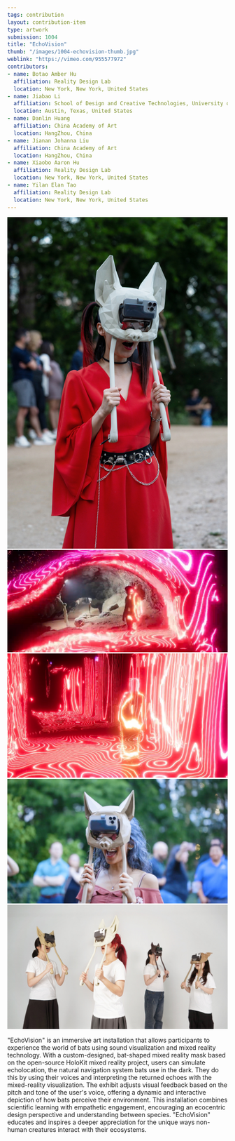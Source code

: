 ```yaml
---
tags: contribution
layout: contribution-item
type: artwork
submission: 1004
title: "EchoVision"
thumb: "/images/1004-echovision-thumb.jpg"
weblink: "https://vimeo.com/955577972"
contributors: 
- name: Botao Amber Hu
  affiliation: Reality Design Lab
  location: New York, New York, United States
- name: Jiabao Li 
  affiliation: School of Design and Creative Technologies, University of Texas at Austin
  location: Austin, Texas, United States
- name: Danlin Huang
  affiliation: China Academy of Art
  location: HangZhou, China
- name: Jianan Johanna Liu
  affiliation: China Academy of Art
  location: HangZhou, China
- name: Xiaobo Aaron Hu
  affiliation: Reality Design Lab
  location: New York, New York, United States
- name: Yilan Elan Tao
  affiliation: Reality Design Lab
  location: New York, New York, United States
---
```


![alt text](/images/1004-echovision-01_bat_bridge.jpg) 
![alt text](/images/1004-echovision-ar_30.jpg) 
![alt text](/images/1004-echovision-ar.jpg) 
![alt text](/images/1004-echovision-vis24k-sub1004-i7.jpg) 
![alt text](/images/1004-echovision-vis24k-sub1004-i9.jpg)


"EchoVision" is an immersive art installation that allows participants
to experience the world of bats using sound visualization and mixed
reality technology. With a custom-designed, bat-shaped mixed reality
mask based on the open-source HoloKit mixed reality project, users can
simulate echolocation, the natural navigation system bats use in the
dark. They do this by using their voices and interpreting the returned
echoes with the mixed-reality visualization. The exhibit adjusts visual
feedback based on the pitch and tone of the user's voice, offering a
dynamic and interactive depiction of how bats perceive their
environment. This installation combines scientific learning with
empathetic engagement, encouraging an ecocentric design perspective and
understanding between species. "EchoVision" educates and inspires a
deeper appreciation for the unique ways non-human creatures interact
with their ecosystems.
